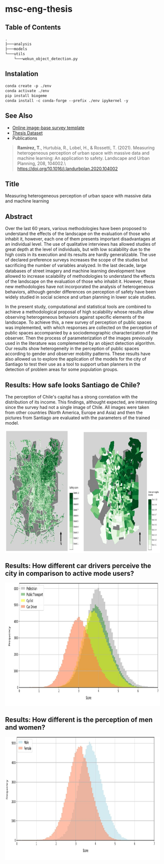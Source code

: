 # msc-eng-thesis

## Table of Contents
```
. 
├───analysis
├───models
└───utils
    └───wekun_object_detection.py
```

## Instalation
```
conda create -p ./env
conda activate ./env
pip install biogeme
conda install -c conda-forge --prefix ./env ipykernel -y
```

## See Also
* [Online image-base survey template](https://github.com/tiramirez/flask-image-based-survey)
* [Thesis Dataset](https://ricardohurtubia.wordpress.com/2020/07/22/dataset-perception-of-urban-space/)
*  Publications
> **Ramírez, T.**, Hurtubia, R., Lobel, H., \& Rossetti, T. (2021). Measuring heterogeneous perception of urban space with massive data and machine learning: An application to safety. Landscape and Urban Planning, 208, 104002.\\ https://doi.org/10.1016/j.landurbplan.2020.104002

## Title
Measuring heterogeneous perception of urban space with massive data and machine learning

## Abstract
Over the last 60 years, various methodologies have been proposed to understand the effects of the landscape on the evaluation of those who inhabit it, however, each one of them presents important disadvantages at an individual level. The use of qualitative interviews has allowed studies of great depth at the level of individuals, but with low scalability due to the high costs in its execution and its results are hardly generalizable. The use of declared preference surveys increases the scope of the studies but sacriﬁcing the number of variables analyzed. In the last decade, large databases of street imagery and machine learning development have allowed to increase scalability of methodologies to understand the effects of the landscape on the evaluation of those who inhabit it. However, these new methodologies have not incorporated the analysis of heterogeneous behaviors, although gender differences on perception of safety have been widely studied in social science and urban planning in lower scale studies.

In the present study, computational and statistical tools are combined to achieve a methodological proposal of high scalability whose results allow observing heterogeneous behaviors against specific elements of the landscape. To achieve this, a new survey of perception of public spaces was implemented, with which responses are collected on the perception of public spaces accompanied by a sociodemographic characterization of the observer. Then the process of parameterization of the images previously used in the literature was complemented by an object detection algorithm. Our results show heterogeneity in the perception of public spaces according to gender and observer mobility patterns. These results have also allowed us to explore the application of the models for the city of Santiago to test their use as a tool to support urban planners in the detection of problem areas for some population groups.

## Results: How safe looks Santiago de Chile?

The perception of Chile's capital has a strong correlation with the distribution of its income. This findings, althought expected, are interesting since the survey had not a single image of Chile. All images were taken from other countries (North America, Europe and Asia) and then the pictures from Santiago are evaluated with the parameters of the trained model. 

<div style="height:400px; width:100%">
    <div style="float: left; position:relative; height:100%; width:50%; text-align: center">
        <img src="img/results_distribution_map_safe.jpg" height=100%>
    </div>
    <div style="float: left; position:relative; height:100%; width:50%; text-align: center">
        <img src="img/ref_income_map.jpg" height=100%>
    </div>
</div>

## Results: How different car drivers perceive the city in comparison to active mode users?
<img src="img/results_diff_mobility.jpg"  height="400">

## Results: How different is the perception of men and women?
<img src="img/results_diff_gender.jpg" height="400">